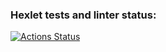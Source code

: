 ### Hexlet tests and linter status:
[![Actions Status](https://github.com/LiudmilaKorchikova/java-project-72/actions/workflows/hexlet-check.yml/badge.svg)](https://github.com/LiudmilaKorchikova/java-project-72/actions)